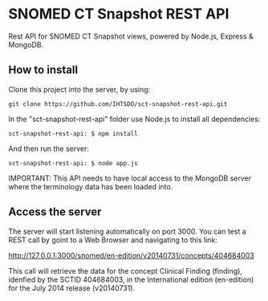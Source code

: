 SNOMED CT Snapshot REST API
===========================

Rest API for SNOMED CT Snapshot views, powered by Node.js, Express &amp; MongoDB.

How to install
--------------

Clone this project into the server, by using:
```
git clone https://github.com/IHTSDO/sct-snapshot-rest-api.git
```

In the "sct-snapshot-rest-api" folder use Node.js to install all dependencies:
```
sct-snapshot-rest-api: $ npm install
```

And then run the server:
```
sct-snapshot-rest-api: $ node app.js
```

IMPORTANT: This API needs to have local access to the MongoDB server where the terminology data has been loaded into.

Access the server
-----------------

The server will start listening automatically on port 3000. You can test a REST call by goint to a Web Browser and navigating to this link:

http://127.0.0.1:3000/snomed/en-edition/v20140731/concepts/404684003

This call will retrieve the data for the concept Clinical Finding (finding), idenfied by the SCTID 404684003, in the International edition (en-edition) for the July 2014 release (v20140731).
